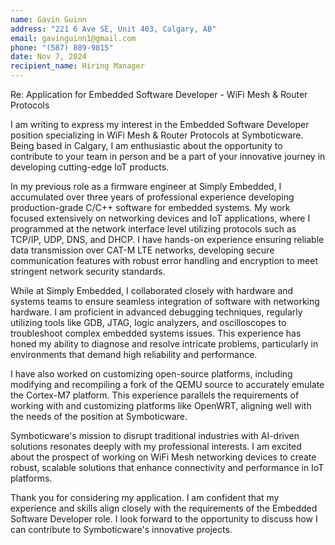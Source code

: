```yaml
---
name: Gavin Guinn  
address: "221 6 Ave SE, Unit 403, Calgary, AB"  
email: gavinguinn1@gmail.com  
phone: "(587) 889-9815"  
date: Nov 7, 2024  
recipient_name: Hiring Manager  
---
```


Re: Application for Embedded Software Developer - WiFi Mesh & Router Protocols

I am writing to express my interest in the Embedded Software Developer position specializing in WiFi Mesh & Router Protocols at Symboticware. Being based in Calgary, I am enthusiastic about the opportunity to contribute to your team in person and be a part of your innovative journey in developing cutting-edge IoT products.

In my previous role as a firmware engineer at Simply Embedded, I accumulated over three years of professional experience developing production-grade C/C++ software for embedded systems. My work focused extensively on networking devices and IoT applications, where I programmed at the network interface level utilizing protocols such as TCP/IP, UDP, DNS, and DHCP. I have hands-on experience ensuring reliable data transmission over CAT-M LTE networks, developing secure communication features with robust error handling and encryption to meet stringent network security standards.

While at Simply Embedded, I collaborated closely with hardware and systems teams to ensure seamless integration of software with networking hardware. I am proficient in advanced debugging techniques, regularly utilizing tools like GDB, JTAG, logic analyzers, and oscilloscopes to troubleshoot complex embedded systems issues. This experience has honed my ability to diagnose and resolve intricate problems, particularly in environments that demand high reliability and performance.

I have also worked on customizing open-source platforms, including modifying and recompiling a fork of the QEMU source to accurately emulate the Cortex-M7 platform. This experience parallels the requirements of working with and customizing platforms like OpenWRT, aligning well with the needs of the position at Symboticware.

Symboticware's mission to disrupt traditional industries with AI-driven solutions resonates deeply with my professional interests. I am excited about the prospect of working on WiFi Mesh networking devices to create robust, scalable solutions that enhance connectivity and performance in IoT platforms.

Thank you for considering my application. I am confident that my experience and skills align closely with the requirements of the Embedded Software Developer role. I look forward to the opportunity to discuss how I can contribute to Symboticware's innovative projects.